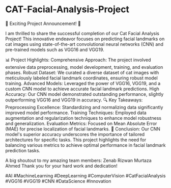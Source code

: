 # CAT-Facial-Analysis-Project
🚀 Exciting Project Announcement! 🚀

I am thrilled to share the successful completion of our Cat Facial Analysis Project! This innovative endeavor focuses on predicting facial landmarks on cat images using state-of-the-art convolutional neural networks (CNN) and pre-trained models such as VGG16 and VGG19.

📊 Project Highlights:
Comprehensive Approach: The project involved extensive data preprocessing, model development, training, and evaluation phases.
Robust Dataset: We curated a diverse dataset of cat images with meticulously labeled facial landmark coordinates, ensuring robust model training.
Advanced Models: Leveraged the power of VGG16, VGG19, and a custom CNN model to achieve accurate facial landmark predictions.
High Accuracy: Our CNN model demonstrated outstanding performance, slightly outperforming VGG16 and VGG19 in accuracy.
🔍 Key Takeaways:
Preprocessing Excellence: Standardizing and normalizing data significantly improved model performance.
Training Techniques: Employed data augmentation and regularization techniques to enhance model robustness and generalization.
Evaluation Metrics: Focused on Mean Absolute Error (MAE) for precise localization of facial landmarks.
🎯 Conclusion:
Our CNN model's superior accuracy underscores the importance of tailored architectures for specific tasks. This project highlights the need for balancing various metrics to achieve optimal performance in facial landmark prediction tasks.

A big shoutout to my amazing team members:
Zenab Rizwan
Murtaza Ahmed
Thank you for your hard work and dedication!

#AI #MachineLearning #DeepLearning #ComputerVision #CatFacialAnalysis #VGG16 #VGG19 #CNN #DataScience #Innovation
